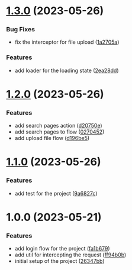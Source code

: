 # [1.3.0](https://github.com/Prabeshpd/web-scraper-frontend/compare/web_scraper_frontend@1.2.0...web_scraper_frontend@1.3.0) (2023-05-26)


### Bug Fixes

* fix the interceptor for file upload ([1a2705a](https://github.com/Prabeshpd/web-scraper-frontend/commit/1a2705af8497a67bab38af09fd7b3e18646fc8bf))


### Features

* add loader for the loading state ([2ea28dd](https://github.com/Prabeshpd/web-scraper-frontend/commit/2ea28ddb8860715a0e2a74262d63008ff71e1a47))

# [1.2.0](https://github.com/Prabeshpd/web-scraper-frontend/compare/web_scraper_frontend@1.1.0...web_scraper_frontend@1.2.0) (2023-05-26)


### Features

* add search pages action ([d20750e](https://github.com/Prabeshpd/web-scraper-frontend/commit/d20750e379d5fb526e081f88d18eb3ead142b8e5))
* add search pages to flow ([0270452](https://github.com/Prabeshpd/web-scraper-frontend/commit/0270452a5004f278720072809fafd0e224e58dff))
* add upload file flow ([d196be5](https://github.com/Prabeshpd/web-scraper-frontend/commit/d196be54f8f23f871ddef1c539e9eeb8e2974cbd))

# [1.1.0](https://github.com/Prabeshpd/web-scraper-frontend/compare/web_scraper_frontend@1.0.0...web_scraper_frontend@1.1.0) (2023-05-26)


### Features

* add test for the project ([9a6827c](https://github.com/Prabeshpd/web-scraper-frontend/commit/9a6827c1418c805c7be1f4603c009723ab4ec51e))

# 1.0.0 (2023-05-21)


### Features

* add login flow for the project ([fa1b679](https://github.com/Prabeshpd/web-scraper-frontend/commit/fa1b679e9f1051f1d30b8bc0b6020c4a7fc23d92))
* add util for intercepting the request ([ff94b0b](https://github.com/Prabeshpd/web-scraper-frontend/commit/ff94b0b2f692a55a1419fcc94e9ab7cca2b41dd1))
* initial setup of the project ([26347bb](https://github.com/Prabeshpd/web-scraper-frontend/commit/26347bb88bbd5adfff00c810eb070cdf6b927e5e))
